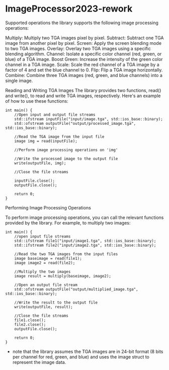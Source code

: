 # ImageProcessor2023-rework

Supported operations the library supports the following image processing operations:

Multiply: Multiply two TGA images pixel by pixel.
Subtract: Subtract one TGA image from another pixel by pixel.
Screen: Apply the screen blending mode to two TGA images.
Overlay: Overlay two TGA images using a specific blending algorithm.
Channel: Isolate a specific color channel (red, green, or blue) of a TGA image.
Boost Green: Increase the intensity of the green color channel in a TGA image.
Scale: Scale the red channel of a TGA image by a factor of 4 and set the blue channel to 0.
Flip: Flip a TGA image horizontally.
Combine: Combine three TGA images (red, green, and blue channels) into a single image.



Reading and Writing TGA Images
The library provides two functions, read() and write(), to read and write TGA images, respectively. Here's an example of how to use these functions:


    int main() {
        //Open input and output file streams
        std::ifstream inputFile("input/image.tga", std::ios_base::binary);
        std::ofstream outputFile("output/processed_image.tga", std::ios_base::binary);

        //Read the TGA image from the input file
        image img = read(inputFile);
    
        //Perform image processing operations on 'img'
    
        //Write the processed image to the output file
        write(outputFile, img);
    
        //Close the file streams
        
        inputFile.close();
        outputFile.close();
    
        return 0;
    }

Performing Image Processing Operations

To perform image processing operations, you can call the relevant functions provided by the library. For example, to multiply two images:


    int main() {
        //open input file streams
        std::ifstream file1("input/image1.tga", std::ios_base::binary);
        std::ifstream file2("input/image2.tga", std::ios_base::binary);

        //Read the two TGA images from the input files
        image baseimage = read(file1);
        image image2 = read(file2);
    
        //Multiply the two images
        image result = multiply(baseimage, image2);
    
        //Open an output file stream
        std::ofstream outputFile("output/multiplied_image.tga", std::ios_base::binary);
    
        //Write the result to the output file
        write(outputFile, result);
    
        //Close the file streams
        file1.close();
        file2.close();
        outputFile.close();
    
        return 0;
    }


* note that the library assumes the TGA images are in 24-bit format (8 bits per channel for red, green, and blue) and uses the image struct to represent the image data.

